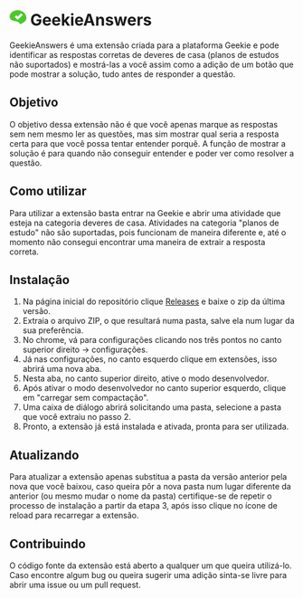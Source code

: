 # <img src="./img/icon_48.png" alt="logo" width="30" height="30"> GeekieAnswers
GeekieAnswers é uma extensão criada para a plataforma Geekie e pode identificar as respostas corretas de deveres de casa (planos de estudos não suportados)
e mostrá-las a você assim como a adição de um botão que pode mostrar a solução, tudo antes de responder a questão.

## Objetivo
O objetivo dessa extensão não é que você apenas marque as respostas sem nem mesmo ler as questões, mas sim mostrar qual seria a resposta certa para que você possa tentar entender porquê.
A função de mostrar a solução é para quando não conseguir entender e poder ver como resolver a questão.

## Como utilizar
Para utilizar a extensão basta entrar na Geekie e abrir uma atividade que esteja na categoria deveres de casa.
Atividades na categoria "planos de estudo" não são suportadas, pois funcionam de maneira diferente e, até o momento não consegui encontrar uma maneira de extrair a resposta correta.

## Instalação
1. Na página inicial do repositório clique [Releases](https://github.com/Dark-Gr/GeekieAnswers/releases) e baixe o zip da última versão.
2. Extraia o arquivo ZIP, o que resultará numa pasta, salve ela num lugar da sua preferência.
3. No chrome, vá para configurações clicando nos três pontos no canto superior direito → configurações.
4. Já nas configurações, no canto esquerdo clique em extensões, isso abrirá uma nova aba.
5. Nesta aba, no canto superior direito, ative o modo desenvolvedor.
6. Após ativar o modo desenvolvedor no canto superior esquerdo, clique em "carregar sem compactação".
7. Uma caixa de diálogo abrirá solicitando uma pasta, selecione a pasta que você extraiu no passo 2.
8. Pronto, a extensão já está instalada e ativada, pronta para ser utilizada.

## Atualizando
Para atualizar a extensão apenas substitua a pasta da versão anterior pela nova que você baixou, caso queira pôr a nova pasta num lugar diferente da anterior 
(ou mesmo mudar o nome da pasta) certifique-se de repetir o processo de instalação a partir da etapa 3, após isso clique no ícone de reload para recarregar a extensão.

## Contribuindo
O código fonte da extensão está aberto a qualquer um que queira utilizá-lo. \
Caso encontre algum bug ou queira sugerir uma adição sinta-se livre para abrir uma issue ou um pull request.
